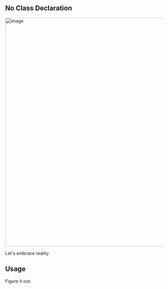 ## No Class Declaration
<img width="730" alt="image" src="https://github.com/user-attachments/assets/4a10c8f7-7f6f-45b3-94ac-c9ef097d2758">

Let's embrace reality.

## Usage

Figure it out.
